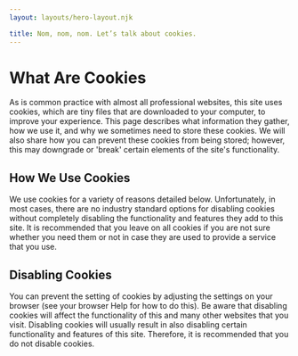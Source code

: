 ```yaml
---
layout: layouts/hero-layout.njk

title: Nom, nom, nom. Let’s talk about cookies.
---
```


# What Are Cookies

As is common practice with almost all professional websites, this site uses cookies, which are tiny files that are downloaded to your computer, to improve your experience. This page describes what information they gather, how we use it, and why we sometimes need to store these cookies. We will also share how you can prevent these cookies from being stored; however, this may downgrade or 'break' certain elements of the site's functionality.

## How We Use Cookies

We use cookies for a variety of reasons detailed below. Unfortunately, in most cases, there are no industry standard options for disabling cookies without completely disabling the functionality and features they add to this site. It is recommended that you leave on all cookies if you are not sure whether you need them or not in case they are used to provide a service that you use.

## Disabling Cookies

You can prevent the setting of cookies by adjusting the settings on your browser (see your browser Help for how to do this). Be aware that disabling cookies will affect the functionality of this and many other websites that you visit. Disabling cookies will usually result in also disabling certain functionality and features of this site. Therefore, it is recommended that you do not disable cookies.
